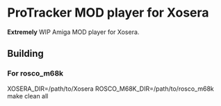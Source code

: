 # ProTracker MOD player for Xosera

**Extremely** WIP Amiga MOD player for Xosera. 

## Building

### For rosco_m68k

XOSERA_DIR=/path/to/Xosera ROSCO_M68K_DIR=/path/to/rosco_m68k make clean all


